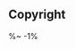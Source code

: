 <!-- ## TODO

- [ ] Add a new item to the todo list. -->

## Copyright

<Footer client="Depack"
  clientLink="https://artd.eco/depack" />

%~ -1%